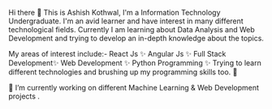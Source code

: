 
Hi there 👋
This is Ashish Kothwal, I'm a Information Technology Undergraduate. I'm an avid learner and have interest in many different technological fields. Currently I am learning about Data Analysis and Web Development and trying to develop an in-depth knowledge about the topics.

My areas of interest include:-
React Js  ✨
Angular Js ✨
Full Stack Development✨
Web Development ✨
Python Programming ✨
Trying to learn different technologies and brushing up my programming skills too. 🌱

🔭 I’m currently working on different Machine Learning & Web Development projects .
